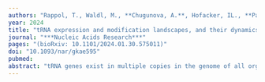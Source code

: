 ```yaml
---
authors: "Rappol, T., Waldl, M., **Chugunova, A.**, Hofacker, IL., **Pauli, A.**, Vilardo, E."
year: 2024
title: "tRNA expression and modification landscapes, and their dynamics during zebrafish embryo development"
journal: "***Nucleic Acids Research***"
pages: "(bioRxiv: 10.1101/2024.01.30.575011)"
doi: "10.1093/nar/gkae595"   
pubmed: 
abstract: "tRNA genes exist in multiple copies in the genome of all organisms across the three domains of life. Besides the sequence differences across tRNA copies, extensive post-transcriptional modification adds a further layer to tRNA diversification. Whilst the crucial role of tRNAs as adapter molecules in protein translation is well established, whether all tRNAs are actually expressed, and whether the differences across isodecoders play any regulatory role is only recently being uncovered. Here we built upon recent developments in the use of NGS-based methods for RNA modification detection and developed tRAM-seq, an experimental protocol and in silico analysis pipeline to investigate tRNA expression and modification. Using tRAM-seq, we analysed the full ensemble of nucleo-cytoplasmic and mitochondrial tRNAs during embryonic development of the model vertebrate zebrafish. We show that the repertoire of tRNAs changes during development, with an apparent major switch in tRNA isodecoder expression and modification profile taking place around the start of gastrulation. Taken together, our findings suggest the existence of a general reprogramming of the expressed tRNA pool, possibly gearing the translational machinery for distinct stages of the delicate and crucial process of embryo development."
---
```

